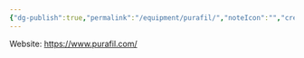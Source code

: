 ```yaml
---
{"dg-publish":true,"permalink":"/equipment/purafil/","noteIcon":"","created":"2025-07-07T14:23:44.470-05:00"}
---
```


Website: https://www.purafil.com/
